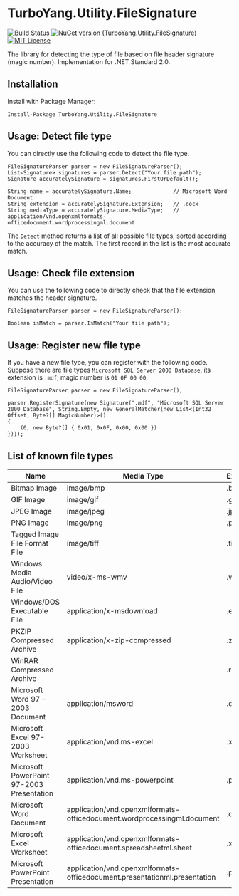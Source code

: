 # TurboYang.Utility.FileSignature
[![Build Status](https://vsrm.dev.azure.com/TurboYang-CN/_apis/public/Release/badge/d54d573a-c123-4212-9f52-18af1055650b/1/1)](https://vsrm.dev.azure.com/TurboYang-CN/_apis/public/Release/badge/d54d573a-c123-4212-9f52-18af1055650b/1/1) [![NuGet version (TurboYang.Utility.FileSignature)](https://img.shields.io/nuget/v/TurboYang.Utility.FileSignature.svg?style=flat)](https://www.nuget.org/packages/TurboYang.Utility.FileSignature/) [![MIT License](https://img.shields.io/badge/license-MIT-green.svg)](https://github.com/turboyang-cn/TurboYang.Utility.FileSignature/blob/master/LICENSE)

The library for detecting the type of file based on file header signature (magic number). Implementation for .NET Standard 2.0.

## Installation
Install with Package Manager:
```
Install-Package TurboYang.Utility.FileSignature
```

## Usage: Detect file type
You can directly use the following code to detect the file type.
``` CSharp
FileSignatureParser parser = new FileSignatureParser();
List<Signature> signatures = parser.Detect("Your file path");
Signature accuratelySignature = signatures.FirstOrDefault();

String name = accuratelySignature.Name;             // Microsoft Word Document
String extension = accuratelySignature.Extension;   // .docx
String mediaType = accuratelySignature.MediaType;   // application/vnd.openxmlformats-officedocument.wordprocessingml.document
```
The `Detect` method returns a list of all possible file types, sorted according to the accuracy of the match. The first record in the list is the most accurate match.

## Usage: Check file extension
You can use the following code to directly check that the file extension matches the header signature.
``` CSharp
FileSignatureParser parser = new FileSignatureParser();

Boolean isMatch = parser.IsMatch("Your file path");
```

## Usage: Register new file type
If you have a new file type, you can register with the following code.
Suppose there are file types `Microsoft SQL Server 2000 Database`, its extension is `.mdf`, magic number is `01 0F 00 00`.
``` CSharp
FileSignatureParser parser = new FileSignatureParser();

parser.RegisterSignature(new Signature(".mdf", "Microsoft SQL Server 2000 Database", String.Empty, new GeneralMatcher(new List<(Int32 Offset, Byte?[] MagicNumber)>()
{
    (0, new Byte?[] { 0x01, 0x0F, 0x00, 0x00 })
})));
```

## List of known file types
| Name | Media Type | Extension |
| ---- | ---------- | --------- |
| Bitmap Image | image/bmp | .bmp |
| GIF Image | image/gif | .gif |
| JPEG Image | image/jpeg | .jpg |
| PNG Image | image/png | .png |
| Tagged Image File Format File | image/tiff | .tif |
| Windows Media Audio/Video File | video/x-ms-wmv | .wmv |
| Windows/DOS Executable File | application/x-msdownload | .exe |
| PKZIP Compressed Archive | application/x-zip-compressed | .zip |
| WinRAR Compressed Archive |  | .rar |
| Microsoft Word 97 - 2003 Document | application/msword | .doc |
| Microsoft Excel 97-2003 Worksheet | application/vnd.ms-excel | .xls |
| Microsoft PowerPoint 97-2003 Presentation | application/vnd.ms-powerpoint | .ppt |
| Microsoft Word Document | application/vnd.openxmlformats-officedocument.wordprocessingml.document | .docx |
| Microsoft Excel Worksheet | application/vnd.openxmlformats-officedocument.spreadsheetml.sheet | .xlsx |
| Microsoft PowerPoint Presentation | application/vnd.openxmlformats-officedocument.presentationml.presentation | .pptx |

